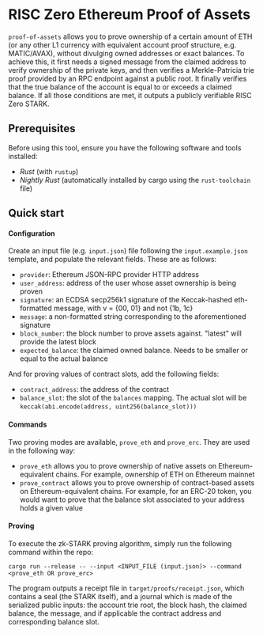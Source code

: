 # RISC Zero Ethereum Proof of Assets

`proof-of-assets` allows you to prove ownership of a certain amount of ETH (or any other L1 currency with equivalent account proof structure, e.g. MATIC/AVAX), without divulging owned addresses or exact balances. To achieve this, it first needs a signed message from the claimed address to verify ownership of the private keys, and then verifies a Merkle-Patricia trie proof provided by an RPC endpoint against a public root. It finally verifies that the true balance of the account is equal to or exceeds a claimed balance. If all those conditions are met, it outputs a publicly verifiable RISC Zero STARK.

## Prerequisites

Before using this tool, ensure you have the following software and tools installed:

- _Rust_ (with `rustup`)
- _Nightly Rust_ (automatically installed by cargo using the `rust-toolchain` file)

## Quick start

#### Configuration

Create an input file (e.g. `input.json`) file following the `input.example.json` template, and populate the relevant fields. These are as follows:

- `provider`: Ethereum JSON-RPC provider HTTP address
- `user_address`: address of the user whose asset ownership is being proven
- `signature`: an ECDSA secp256k1 signature of the Keccak-hashed eth-formatted message, with v = {00, 01} and not {1b, 1c}
- `message`: a non-formatted string corresponding to the aforementioned signature
- `block_number`: the block number to prove assets against. "latest" will provide the latest block
- `expected_balance`: the claimed owned balance. Needs to be smaller or equal to the actual balance

And for proving values of contract slots, add the following fields:

- `contract_address`: the address of the contract
- `balance_slot`: the slot of the `balances` mapping. The actual slot will be `keccak(abi.encode(address, uint256(balance_slot)))`

#### Commands

Two proving modes are available, `prove_eth` and `prove_erc`. They are used in the following way:

- `prove_eth` allows you to prove ownership of native assets on Ethereum-equivalent chains. For example, ownership of ETH on Ethereum mainnet
- `prove_contract` allows you to prove ownership of contract-based assets on Ethereum-equivalent chains. For example, for an ERC-20 token, you would want to prove that the balance slot associated to your address holds a given value

#### Proving

To execute the zk-STARK proving algorithm, simply run the following command within the repo:

```
cargo run --release -- --input <INPUT_FILE (input.json)> --command <prove_eth OR prove_erc>
```

The program outputs a receipt file in `target/proofs/receipt.json`, which contains a seal (the STARK itself), and a journal which is made of the serialized public inputs: the account trie root, the block hash, the claimed balance, the message, and if applicable the contract address and corresponding balance slot.
